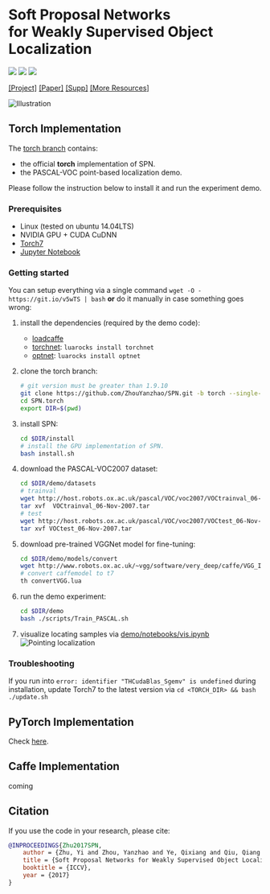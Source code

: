 <h1>Soft Proposal Networks<br>for Weakly Supervised Object Localization</h1>

[![](https://img.shields.io/badge/torch-V1.0-green.svg)](https://github.com/ZhouYanzhao/SPN/tree/torch) [![](https://img.shields.io/badge/pytorch-V1.0-blue.svg)](https://github.com/yeezhu/SPN.pytorch) [![](https://img.shields.io/badge/caffe-coming-red.svg)](#)

[[Project]](http://yzhou.work/SPN) [[Paper]](https://arxiv.org/pdf/1709.01829) [[Supp]](http://yzhu.work/pdffiles/SPN_Supp.pdf) [[More Resources]](http://yzhu.work/spn)

![Illustration](illustration.png)

## Torch Implementation
The [torch branch](https://github.com/ZhouYanzhao/SPN/tree/torch) contains:

* the official **torch** implementation of SPN.
* the PASCAL-VOC point-based localization demo.

Please follow the instruction below to install it and run the experiment demo.

### Prerequisites
* Linux (tested on ubuntu 14.04LTS)
* NVIDIA GPU + CUDA CuDNN
* [Torch7](http://torch.ch/docs/getting-started.html)
* [Jupyter Notebook](http://jupyter.org/install.html)

### Getting started
You can setup everything via a single command `wget -O - https://git.io/v5wTS | bash` **or** do it manually in case something goes wrong:

1. install the dependencies (required by the demo code):
    * [loadcaffe](https://github.com/szagoruyko/loadcaffe)    
    * [torchnet](https://github.com/torchnet/torchnet): `luarocks install torchnet`
    * [optnet](https://github.com/fmassa/optimize-net): `luarocks install optnet`

2. clone the torch branch: 

    ```bash
    # git version must be greater than 1.9.10
    git clone https://github.com/ZhouYanzhao/SPN.git -b torch --single-branch SPN.torch
    cd SPN.torch
    export DIR=$(pwd)
    ```

3. install SPN: 

    ```bash
    cd $DIR/install
    # install the GPU implementation of SPN.
    bash install.sh
    ```

4. download the PASCAL-VOC2007 dataset:

    ```bash
    cd $DIR/demo/datasets
    # trainval
    wget http://host.robots.ox.ac.uk/pascal/VOC/voc2007/VOCtrainval_06-Nov-2007.tar
    tar xvf  VOCtrainval_06-Nov-2007.tar
    # test
    wget http://host.robots.ox.ac.uk/pascal/VOC/voc2007/VOCtest_06-Nov-2007.tar
    tar xvf VOCtest_06-Nov-2007.tar
    ```

5. download pre-trained VGGNet model for fine-tuning:

    ```bash
    cd $DIR/demo/models/convert
    wget http://www.robots.ox.ac.uk/~vgg/software/very_deep/caffe/VGG_ILSVRC_16_layers.caffemodel
    # convert caffemodel to t7
    th convertVGG.lua
    ```

6. run the demo experiment:

    ```bash
    cd $DIR/demo
    bash ./scripts/Train_PASCAL.sh
    ```

7. visualize locating samples via [demo/notebooks/vis.ipynb](https://github.com/ZhouYanzhao/SPN/blob/torch/demo/notebooks/vis.ipynb)
![Pointing localization](pointing.png)

### Troubleshooting
If you run into `error: identifier "THCudaBlas_Sgemv" is undefined` during installation, update Torch7 to the latest version via `cd <TORCH_DIR> && bash ./update.sh`

## PyTorch Implementation
Check [here](https://github.com/yeezhu/SPN.pytorch).

## Caffe Implementation
coming

## Citation 
If you use the code in your research, please cite:
```bibtex
@INPROCEEDINGS{Zhu2017SPN,
    author = {Zhu, Yi and Zhou, Yanzhao and Ye, Qixiang and Qiu, Qiang and Jiao, Jianbin},
    title = {Soft Proposal Networks for Weakly Supervised Object Localization},
    booktitle = {ICCV},
    year = {2017}
}
```
